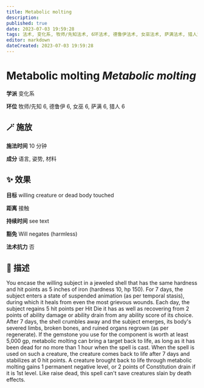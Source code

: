 ```yaml
---
title: Metabolic molting
description: 
published: true
date: 2023-07-03 19:59:28
tags: 法术, 变化系, 牧师/先知法术, 6环法术, 德鲁伊法术, 女巫法术, 萨满法术, 猎人法术
editor: markdown
dateCreated: 2023-07-03 19:59:28
---
```


# **Metabolic molting** *Metabolic molting*

**学派** 变化系 

**环位** 牧师/先知 6, 德鲁伊 6, 女巫 6, 萨满 6, 猎人 6

## 🪄 施放

**施法时间** 10 分钟

**成分** 语言, 姿势, 材料

## ✨ 效果 

**目标** willing creature or dead body touched 

**距离** 接触  

**持续时间** see text 

**豁免** Will negates (harmless)

**法术抗力** 否

## 📖 描述

You encase the willing subject in a jeweled shell that has the same hardness and hit points as 5 inches of iron (hardness 10, hp 150). For 7 days, the subject enters a state of suspended animation (as per temporal stasis), during which it heals from even the most grievous wounds. Each day, the subject regains 5 hit points per Hit Die it has as well as recovering from 2 points of ability damage or ability drain from any ability score of its choice. After 7 days, the shell crumbles away and the subject emerges, its body's severed limbs, broken bones, and ruined organs regrown (as per regenerate).  If the gemstone you use for the component is worth at least 5,000 gp, metabolic molting can bring a target back to life, as long as it has been dead for no more than 1 hour when the spell is cast. When the spell is used on such a creature, the creature comes back to life after 7 days and stabilizes at 0 hit points. A creature brought back to life through metabolic molting gains 1 permanent negative level, or 2 points of Constitution drain if it is 1st level. Like raise dead, this spell can't save creatures slain by death effects.
    